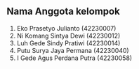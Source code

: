 ## Nama Anggota kelompok
1. Eko Prasetyo Julianto (42230007)
2. Ni Komang Sintya Dewi (42230012)
3. Luh Gede Sindy Pratiwi (42230014)
4. Putu Surya Jaya Permana (42230040)
5. I Gede Agus Perdana Putra (42230058)
   

